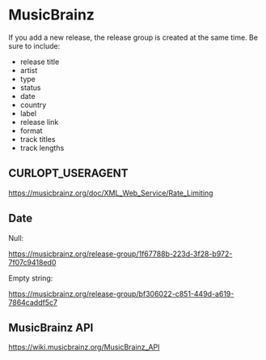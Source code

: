 # MusicBrainz

If you add a new release, the release group is created at the same time. Be sure
to include:

- release title
- artist
- type
- status
- date
- country
- label
- release link
- format
- track titles
- track lengths

## CURLOPT_USERAGENT

<https://musicbrainz.org/doc/XML_Web_Service/Rate_Limiting>

## Date

Null:

<https://musicbrainz.org/release-group/1f67788b-223d-3f28-b972-7f07c9418ed0>

Empty string:

<https://musicbrainz.org/release-group/bf306022-c851-449d-a619-7864caddf5c7>

## MusicBrainz API

<https://wiki.musicbrainz.org/MusicBrainz_API>
